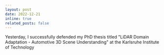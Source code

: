 ```yaml
---
layout: post
date: 2022-12-21
inline: true
related_posts: false
---
```


Yesterday, I successfully defended my PhD thesis titled "LiDAR Domain Adaptation - Automotive 3D Scene Understanding" at the Karlsruhe Institute of Technology

